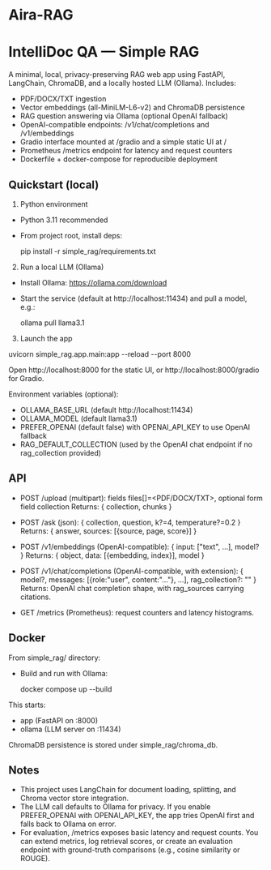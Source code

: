# Aira-RAG


# IntelliDoc QA — Simple RAG

A minimal, local, privacy-preserving RAG web app using FastAPI, LangChain, ChromaDB, and a locally hosted LLM (Ollama). Includes:
- PDF/DOCX/TXT ingestion
- Vector embeddings (all-MiniLM-L6-v2) and ChromaDB persistence
- RAG question answering via Ollama (optional OpenAI fallback)
- OpenAI-compatible endpoints: /v1/chat/completions and /v1/embeddings
- Gradio interface mounted at /gradio and a simple static UI at /
- Prometheus /metrics endpoint for latency and request counters
- Dockerfile + docker-compose for reproducible deployment

## Quickstart (local)

1) Python environment
- Python 3.11 recommended
- From project root, install deps:

  pip install -r simple_rag/requirements.txt

2) Run a local LLM (Ollama)
- Install Ollama: https://ollama.com/download
- Start the service (default at http://localhost:11434) and pull a model, e.g.:

  ollama pull llama3.1

3) Launch the app

  uvicorn simple_rag.app.main:app --reload --port 8000

Open http://localhost:8000 for the static UI, or http://localhost:8000/gradio for Gradio.

Environment variables (optional):
- OLLAMA_BASE_URL (default http://localhost:11434)
- OLLAMA_MODEL (default llama3.1)
- PREFER_OPENAI (default false) with OPENAI_API_KEY to use OpenAI fallback
- RAG_DEFAULT_COLLECTION (used by the OpenAI chat endpoint if no rag_collection provided)

## API

- POST /upload (multipart): fields files[]=<PDF/DOCX/TXT>, optional form field collection
  Returns: { collection, chunks }

- POST /ask (json): { collection, question, k?=4, temperature?=0.2 }
  Returns: { answer, sources: [{source, page, score}] }

- POST /v1/embeddings (OpenAI-compatible): { input: ["text", ...], model? }
  Returns: { object, data: [{embedding, index}], model }

- POST /v1/chat/completions (OpenAI-compatible, with extension):
  {
    model?,
    messages: [{role:"user", content:"..."}, ...],
    rag_collection?: "<collection>"
  }
  Returns: OpenAI chat completion shape, with rag_sources carrying citations.

- GET /metrics (Prometheus): request counters and latency histograms.

## Docker

From simple_rag/ directory:

- Build and run with Ollama:

  docker compose up --build

This starts:
- app (FastAPI on :8000)
- ollama (LLM server on :11434)

ChromaDB persistence is stored under simple_rag/chroma_db.

## Notes
- This project uses LangChain for document loading, splitting, and Chroma vector store integration.
- The LLM call defaults to Ollama for privacy. If you enable PREFER_OPENAI with OPENAI_API_KEY, the app tries OpenAI first and falls back to Ollama on error.
- For evaluation, /metrics exposes basic latency and request counts. You can extend metrics, log retrieval scores, or create an evaluation endpoint with ground-truth comparisons (e.g., cosine similarity or ROUGE).
